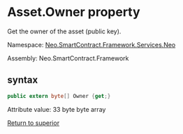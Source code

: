 # Asset.Owner property

Get the owner of the asset (public key).

Namespace: [Neo.SmartContract.Framework.Services.Neo](../../neo.md)

Assembly: Neo.SmartContract.Framework

## syntax

```c#
public extern byte[] Owner {get;}
```

Attribute value: 33 byte byte array



[Return to superior](../Asset.md)
